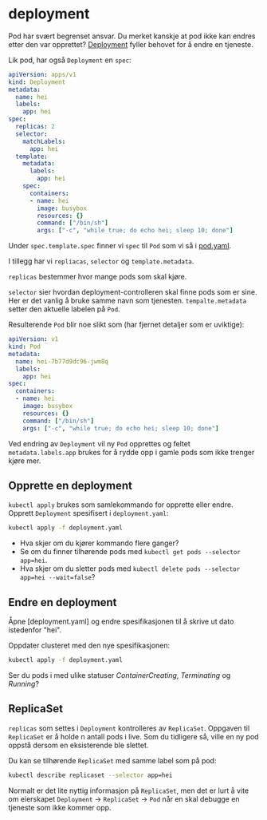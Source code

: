 # deployment
Pod har svært begrenset ansvar. Du merket kanskje at pod ikke kan endres etter den var opprettet?
[Deployment](https://kubernetes.io/docs/concepts/workloads/controllers/deployment/) fyller behovet for å endre en tjeneste.

Lik pod, har også `Deployment` en `spec`:

```yaml
apiVersion: apps/v1
kind: Deployment
metadata:
  name: hei
  labels:
    app: hei
spec:
  replicas: 2
  selector:
    matchLabels:
      app: hei
  template:
    metadata:
      labels:
        app: hei
    spec:
      containers:
      - name: hei
        image: busybox
        resources: {}
        command: ["/bin/sh"]
        args: ["-c", "while true; do echo hei; sleep 10; done"]
```

Under `spec.template.spec` finner vi `spec` til `Pod` som vi så i [pod.yaml](pod.yaml).

I tillegg har vi `repliacas`, `selector` og `template.metadata`.

`replicas` bestemmer hvor mange pods som skal kjøre.

`selector` sier hvordan deployment-controlleren skal finne pods som er sine. Her er det vanlig
å bruke samme navn som tjenesten. `tempalte.metadata` setter den aktuelle labelen på `Pod`.

Resulterende `Pod` blir noe slikt som (har fjernet detaljer som er uviktige):

```yaml
apiVersion: v1
kind: Pod
metadata:
  name: hei-7b77d9dc96-jwm8q
  labels:
    app: hei
spec:
  containers:
  - name: hei
    image: busybox
    resources: {}
    command: ["/bin/sh"]
    args: ["-c", "while true; do echo hei; sleep 10; done"]
```

Ved endring av `Deployment` vil ny `Pod` opprettes og feltet `metadata.labels.app` brukes
for å rydde opp i gamle pods som ikke trenger kjøre mer.

## Opprette en deployment
`kubectl apply` brukes som samlekommando for opprette eller endre. Opprett `Deployment`
spesifisert i `deployment.yaml`:

```sh
kubectl apply -f deployment.yaml
```

- Hva skjer om du kjører kommando flere ganger?
- Se om du finner tilhørende pods med `kubectl get pods --selector app=hei`.
- Hva skjer om du sletter pods med `kubectl delete pods --selector app=hei --wait=false`?

## Endre en deployment
Åpne [deployment.yaml] og endre spesifikasjonen til å skrive ut dato istedenfor "hei".

Oppdater clusteret med den nye spesifikasjonen:

```sh
kubectl apply -f deployment.yaml
```

Ser du pods i med ulike statuser *ContainerCreating*, *Terminating* og *Running*?

## ReplicaSet
`replicas` som settes i `Deployment` kontrolleres av `ReplicaSet`. Oppgaven til
`ReplicaSet` er å holde n antall pods i live. Som du tidligere så, ville en ny
pod oppstå dersom en eksisterende ble slettet.

Du kan se tilhørende `ReplicaSet` med samme label som på pod:

```sh
kubectl describe replicaset --selector app=hei
```

Normalt er det lite nyttig informasjon på `ReplicaSet`, men det er lurt å vite om
eierskapet `Deployment` -> `ReplicaSet` -> `Pod` når en skal debugge en tjeneste
som ikke kommer opp.
